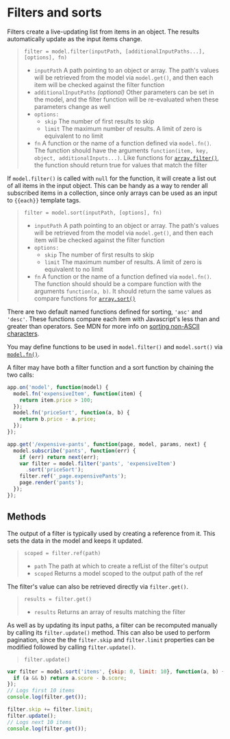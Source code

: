# Filters and sorts

Filters create a live-updating list from items in an object. The results automatically update as the input items change.

> `filter = model.filter(inputPath, [additionalInputPaths...], [options], fn)`
> * `inputPath` A path pointing to an object or array. The path's values will be retrieved from the model via `model.get()`, and then each item will be checked against the filter function
> * `additionalInputPaths` *(optional)* Other parameters can be set in the model, and the filter function will be re-evaluated when these parameters change as well
> * `options:`
>   * `skip` The number of first results to skip
>   * `limit` The maximum number of results. A limit of zero is equivalent to no limit
> * `fn` A function or the name of a function defined via `model.fn()`. The function should have the arguments `function(item, key, object, additionalInputs...)`. Like functions for [`array.filter()`](https://developer.mozilla.org/en-US/docs/Web/JavaScript/Reference/Global_Objects/Array/filter), the function should return true for values that match the filter

If `model.filter()` is called with `null` for the function, it will create a list out of all items in the input object. This can be handy as a way to render all subscribed items in a collection, since only arrays can be used as an input to `{{each}}` template tags.

> `filter = model.sort(inputPath, [options], fn)`
> * `inputPath` A path pointing to an object or array. The path's values will be retrieved from the model via `model.get()`, and then each item will be checked against the filter function
> * `options:`
>   * `skip` The number of first results to skip
>   * `limit` The maximum number of results. A limit of zero is equivalent to no limit
> * `fn` A function or the name of a function defined via `model.fn()`. The function should should be a compare function with the arguments `function(a, b)`. It should return the same values as compare functions for [`array.sort()`](https://developer.mozilla.org/en-US/docs/Web/JavaScript/Reference/Global_Objects/Array/sort)

There are two default named functions defined for sorting, `'asc'` and `'desc'`. These functions compare each item with Javascript's less than and greater than operators. See MDN for more info on [sorting non-ASCII characters](https://developer.mozilla.org/en-US/docs/Web/JavaScript/Reference/Global_Objects/Array/sort#Sorting_non-ASCII_characters).

You may define functions to be used in `model.filter()` and `model.sort()` via [`model.fn()`](functions#named-functions).

A filter may have both a filter function and a sort function by chaining the two calls:

```js
app.on('model', function(model) {
  model.fn('expensiveItem', function(item) {
    return item.price > 100;
  });
  model.fn('priceSort', function(a, b) {
    return b.price - a.price;
  });
});

app.get('/expensive-pants', function(page, model, params, next) {
  model.subscribe('pants', function(err) {
    if (err) return next(err);
    var filter = model.filter('pants', 'expensiveItem')
      .sort('priceSort');
    filter.ref('_page.expensivePants');
    page.render('pants');
  });
});
```

## Methods

The output of a filter is typically used by creating a reference from it. This sets the data in the model and keeps it updated.

> `scoped = filter.ref(path)`
> * `path` The path at which to create a refList of the filter's output
> * `scoped` Returns a model scoped to the output path of the ref

The filter's value can also be retrieved directly via `filter.get()`.

> `results = filter.get()`
> * `results` Returns an array of results matching the filter

As well as by updating its input paths, a filter can be recomputed manually by calling its `filter.update()` method. This can also be used to perform pagination, since the the `filter.skip` and `filter.limit` properties can be modified followed by calling `filter.update()`.

> `filter.update()`

```js
var filter = model.sort('items', {skip: 0, limit: 10}, function(a, b) {
  if (a && b) return a.score - b.score;
});
// Logs first 10 items
console.log(filter.get());

filter.skip += filter.limit;
filter.update();
// Logs next 10 items
console.log(filter.get());
```
